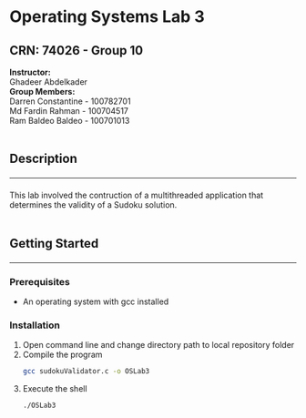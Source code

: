 # Operating Systems Lab 3
## CRN: 74026 - Group 10 
<strong>Instructor:</strong><br>
Ghadeer Abdelkader
<br>
<strong>Group Members:</strong><br>
Darren Constantine - 100782701<br>
Md Fardin Rahman - 100704517<br>
Ram Baldeo Baldeo - 100701013
<br>
<br>

## Description<hr>
This lab involved the contruction of a multithreaded application that determines the validity of a Sudoku solution.<br><br>
## Getting Started<hr>
### Prerequisites
 - An operating system with gcc installed
### Installation
1. Open command line and change directory path to local repository folder
2. Compile the program
     ```sh
     gcc sudokuValidator.c -o OSLab3
     ```
3. Execute the shell
     ```sh
     ./OSLab3
     ```
     